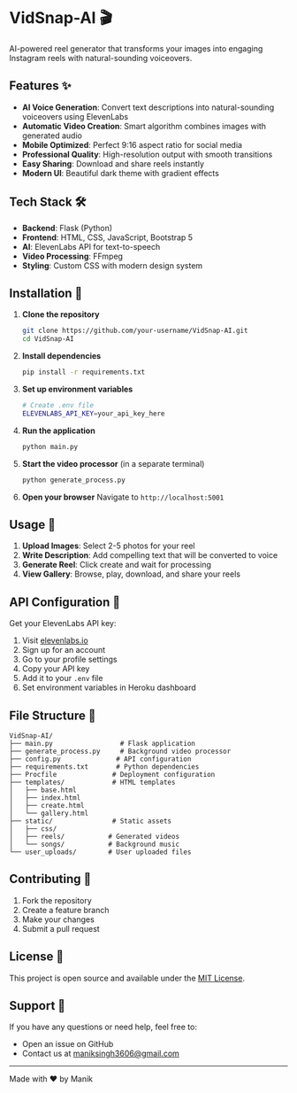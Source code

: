 # VidSnap-AI 🎬

AI-powered reel generator that transforms your images into engaging Instagram reels with natural-sounding voiceovers.

## Features ✨

- **AI Voice Generation**: Convert text descriptions into natural-sounding voiceovers using ElevenLabs
- **Automatic Video Creation**: Smart algorithm combines images with generated audio
- **Mobile Optimized**: Perfect 9:16 aspect ratio for social media
- **Professional Quality**: High-resolution output with smooth transitions
- **Easy Sharing**: Download and share reels instantly
- **Modern UI**: Beautiful dark theme with gradient effects

## Tech Stack 🛠️

- **Backend**: Flask (Python)
- **Frontend**: HTML, CSS, JavaScript, Bootstrap 5
- **AI**: ElevenLabs API for text-to-speech
- **Video Processing**: FFmpeg
- **Styling**: Custom CSS with modern design system

## Installation 🚀

1. **Clone the repository**
   ```bash
   git clone https://github.com/your-username/VidSnap-AI.git
   cd VidSnap-AI
   ```

2. **Install dependencies**
   ```bash
   pip install -r requirements.txt
   ```

3. **Set up environment variables**
   ```bash
   # Create .env file
   ELEVENLABS_API_KEY=your_api_key_here
   ```

4. **Run the application**
   ```bash
   python main.py
   ```

5. **Start the video processor** (in a separate terminal)
   ```bash
   python generate_process.py
   ```

6. **Open your browser**
   Navigate to `http://localhost:5001`

## Usage 📱

1. **Upload Images**: Select 2-5 photos for your reel
2. **Write Description**: Add compelling text that will be converted to voice
3. **Generate Reel**: Click create and wait for processing
4. **View Gallery**: Browse, play, download, and share your reels

## API Configuration 🔑

Get your ElevenLabs API key:
1. Visit [elevenlabs.io](https://elevenlabs.io)
2. Sign up for an account
3. Go to your profile settings
4. Copy your API key
5. Add it to your `.env` file
4. Set environment variables in Heroku dashboard

## File Structure 📁

```
VidSnap-AI/
├── main.py                 # Flask application
├── generate_process.py     # Background video processor
├── config.py              # API configuration
├── requirements.txt       # Python dependencies
├── Procfile              # Deployment configuration
├── templates/            # HTML templates
│   ├── base.html
│   ├── index.html
│   ├── create.html
│   └── gallery.html
├── static/               # Static assets
│   ├── css/
│   ├── reels/           # Generated videos
│   └── songs/           # Background music
└── user_uploads/        # User uploaded files
```

## Contributing 🤝

1. Fork the repository
2. Create a feature branch
3. Make your changes
4. Submit a pull request

## License 📄

This project is open source and available under the [MIT License](LICENSE).

## Support 💬

If you have any questions or need help, feel free to:
- Open an issue on GitHub
- Contact us at maniksingh3606@gmail.com

---

Made with ❤️ by Manik
